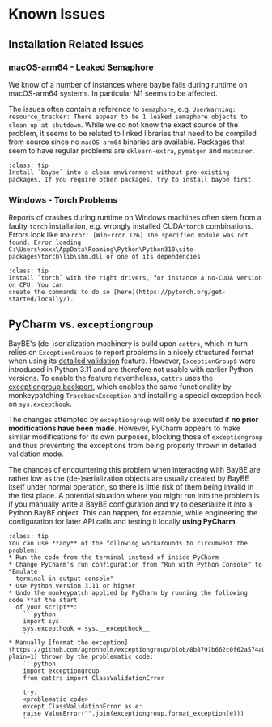 # Known Issues

## Installation Related Issues

### macOS-arm64 - Leaked Semaphore
We know of a number of instances where baybe fails during runtime on macOS-arm64
systems. In particular M1 seems to be affected.

The issues often contain a reference to `semaphore`, e.g.
`UserWarning: resource_tracker: There appear to be 1 leaked semaphore objects to clean up at shutdown`. 
While we do not know the exact source of the problem, it seems to be related to linked
libraries that need to be compiled from source since no `macOS-arm64` binaries are
available. Packages that seem to have regular problems are `sklearn-extra`, `pymatgen`
and `matminer`.

```{admonition} Suggested Fix
:class: tip
Install `baybe` into a clean environment without pre-existing
packages. If you require other packages, try to install baybe first.
```

### Windows - Torch Problems
Reports of crashes during runtime on Windows machines often stem from a faulty `torch`
installation, e.g. wrongly installed CUDA-`torch` combinations. Errors look like
`OSError: [WinError 126] The specified module was not found. Error loading 
C:\Users\xxxx\AppData\Roaming\Python\Python310\site-packages\torch\lib\shm.dll or one
of its dependencies`

```{admonition} Suggested Fix
:class: tip
Install `torch` with the right drivers, for instance a no-CUDA version on CPU. You can
create the commands to do so [here](https://pytorch.org/get-started/locally/).
```

## PyCharm vs. `exceptiongroup`

BayBE's (de-)serialization machinery is build upon `cattrs`, which in turn relies on
`ExceptionGroup`s to report problems in a nicely structured format when using its
[detailed validation](https://catt.rs/en/stable/validation.html#detailed-validation)
feature. However, `ExceptionGroup`s were introduced in Python 3.11 and are
therefore not usable with earlier Python versions. To
enable the feature nevertheless, `cattrs` uses the [exceptiongroup
backport](https://pypi.org/project/exceptiongroup/), which enables the same
functionality by monkeypatching `TracebackException` and installing a special
exception hook on `sys.excepthook`.

The changes attempted by `exceptiongroup` will only be executed if **no prior
modifications have been made**. However, PyCharm appears to make similar modifications
for its own purposes, blocking those of `exceptiongroup` and thus preventing the
exceptions from being properly thrown in detailed validation mode.

The chances of encountering this problem when interacting with BayBE are rather low
as the (de-)serialization objects are usually created by BayBE itself under normal
operation, so there is little risk of them being invalid in the first place. A
potential situation where you might run into the problem is if you manually
write a BayBE configuration and try to deserialize it into a Python BayBE object.
This can happen, for example, while engineering the configuration for later API
calls and testing it locally **using PyCharm**.

```{admonition} Suggested Fix
:class: tip
You can use **any** of the following workarounds to circumvent the problem:
* Run the code from the terminal instead of inside PyCharm
* Change PyCharm's run configuration from "Run with Python Console" to "Emulate
  terminal in output console"
* Use Python version 3.11 or higher
* Undo the monkeypatch applied by PyCharm by running the following code **at the start
  of your script**:
    ```python
    import sys
    sys.excepthook = sys.__excepthook__
    ```
* Manually [format the exception](https://github.com/agronholm/exceptiongroup/blob/8b8791b662c0f62a574a09f305cd204dfb0a6a05/README.rst?plain=1) thrown by the problematic code:
    ```python
    import exceptiongroup
    from cattrs import ClassValidationError
    
    try:
    <problematic code>
    except ClassValidationError as e:
    raise ValueError("".join(exceptiongroup.format_exception(e)))
    ```
```